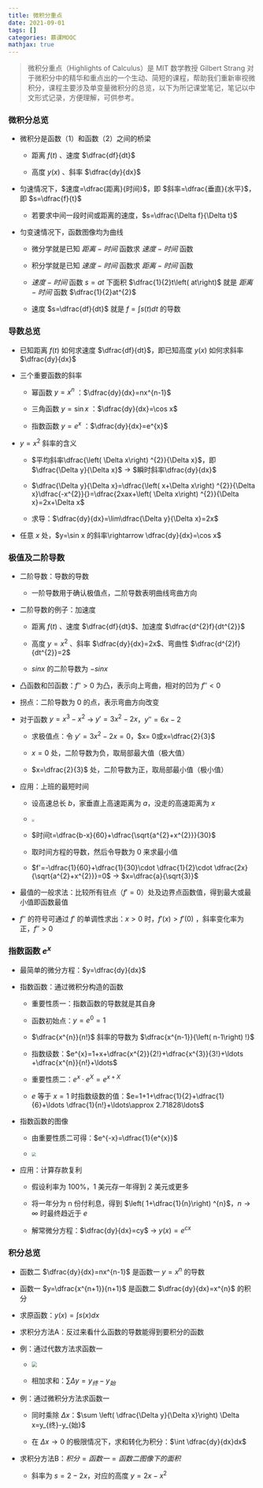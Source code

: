 ```yaml
---
title: 微积分重点
date: 2021-09-01
tags: []
categories: 慕课MOOC
mathjax: true
---
```


> 微积分重点（Highlights of Calculus）是 MIT 数学教授 Gilbert Strang 对于微积分中的精华和重点出的一个生动、简短的课程，帮助我们重新审视微积分，课程主要涉及单变量微积分的总览，以下为所记课堂笔记，笔记以中文形式记录，方便理解，可供参考。

<!--more-->

### 微积分总览

- 微积分是函数（1）和函数（2）之间的桥梁
  
  - 距离 $f\left( t\right)$ 、速度 $\dfrac{df}{dt}$
  
  - 高度 $y\left( x\right)$ 、斜率 $\dfrac{dy}{dx}$

- 匀速情况下，$速度=\dfrac{距离}{时间}$，即 $斜率=\dfrac{垂直}{水平}$，即 $s=\dfrac{f}{t}$
  
  - 若要求中间一段时间或距离的速度，$s=\dfrac{\Delta f}{\Delta t}$

- 匀变速情况下，函数图像均为曲线
  
  - 微分学就是已知 $距离-时间$ 函数求 $速度-时间$ 函数
  
  - 积分学就是已知 $速度-时间$ 函数求 $距离-时间$ 函数
  
  -  $速度-时间$ 函数 $s=at$ 下面积 $\dfrac{1}{2}t\left( at\right)$ 就是 $距离-时间$ 函数 $\dfrac{1}{2}at^{2}$
  
  - 速度 $s=\dfrac{df}{dt}$ 就是 $f=\int s\left( t\right) dt$ 的导数

### 导数总览

- 已知距离 $f\left( t\right)$  如何求速度 $\dfrac{df}{dt}$，即已知高度 $y\left( x\right)$  如何求斜率 $\dfrac{dy}{dx}$

- 三个重要函数的斜率
  
  - 幂函数 $y=x^{n}$ ：$\dfrac{dy}{dx}=nx^{n-1}$
  
  - 三角函数 $y=\sin x$ ：$\dfrac{dy}{dx}=\cos x$
  
  - 指数函数 $y=e^{x}$ ：$\dfrac{dy}{dx}=e^{x}$

- $y=x^2$ 斜率的含义
  
  - $平均斜率\dfrac{\left( \Delta x\right) ^{2}}{\Delta x}$，即 $\dfrac{\Delta y}{\Delta x}$ $\rightarrow$ $瞬时斜率\dfrac{dy}{dx}$
  
  - $\dfrac{\Delta y}{\Delta x}=\dfrac{\left( x+\Delta x\right) ^{2}}{\Delta x}\dfrac{-x^{2}}{}=\dfrac{2xax+\left( \Delta x\right) ^{2}}{\Delta x}=2x+\Delta x$
  
  - 求导：$\dfrac{dy}{dx}=\lim\dfrac{\Delta y}{\Delta x}=2x$

- 任意 $x$ 处，$y=\sin x 的斜率\rightarrow \dfrac{dy}{dx}=\cos x$

### 极值及二阶导数

- 二阶导数：导数的导数

  - 一阶导数用于确认极值点，二阶导数表明曲线弯曲方向

- 二阶导数的例子：加速度

  - 距离 $f\left( t\right)$ 、速度 $\dfrac{df}{dt}$、加速度 $\dfrac{d^{2}f}{dt^{2}}$
  
  - 高度 $y=x^2$ 、斜率 $\dfrac{dy}{dx}=2x$、弯曲性 $\dfrac{d^{2}f}{dt^{2}}=2$
  
  - $sinx$ 的二阶导数为 $-sinx$

- 凸函数和凹函数：$f'' >0$ 为凸，表示向上弯曲，相对的凹为 $f'' <0$

- 拐点：二阶导数为 0 的点，表示弯曲方向改变

- 对于函数 $y=x^{3}-x^{2}$ $\rightarrow$ $y'=3x^{2}-2x$，$y''=6x-2$

  - 求极值点：令 $y'=3x^{2}-2x=0$，$x= 0或x=\dfrac{2}{3}$
  
  - $x=0$ 处，二阶导数为负，取局部最大值（极大值）
  
  - $x=\dfrac{2}{3}$ 处，二阶导数为正，取局部最小值（极小值）

- 应用：上班的最短时间

  - 设高速总长 $b$，家垂直上高速距离为 $a$，没走的高速距离为 $x$

  - <img src="https://cdn.jsdelivr.net/gh/Bezhuang/Imgbed/blogimg/%E5%BE%AE%E7%A7%AF%E5%88%86%E9%87%8D%E7%82%B901.png" style="zoom: 33%;" />

  - $时间t=\dfrac{b-x}{60}+\dfrac{\sqrt{a^{2}+x^{2}}}{30}$
  
  - 取时间方程的导数，然后令导数为 0 来求最小值
  
  - $f'=-\dfrac{1}{60}+\dfrac{1}{30}\cdot \dfrac{1}{2}\cdot \dfrac{2x}{\sqrt{a^{2}+x^{2}}}=0$ $\rightarrow$ $x=\dfrac{a}{\sqrt{3}}$

- 最值的一般求法：比较所有驻点（$f'=0$）处及边界点函数值，得到最大或最小值即函数最值

- $f''$ 的符号可通过 $f'$ 的单调性求出：$x>0$ 时，$f'(x)>f'(0)$ ，斜率变化率为正，$f''>0$

### 指数函数 $e^x$

- 最简单的微分方程：$y=\dfrac{dy}{dx}$

- 指数函数：通过微积分构造的函数
  
  - 重要性质一：指数函数的导数就是其自身
  
  - 函数初始点：$y=e^{0}=1$
  
  - $\dfrac{x^{n}}{n!}$ 斜率的导数为 $\dfrac{x^{n-1}}{\left( n-1\right) !}$
  
  - 指数级数：$e^{x}=1+x+\dfrac{x^{2}}{2!}+\dfrac{x^{3}}{3!}+\ldots +\dfrac{x^{n}}{n!}+\ldots$
  
  - 重要性质二：$e^{x}\cdot e^{X}=e^{x+X}$
  
  - $e$ 等于 $x=1$ 时指数级数的值：$e=1+1+\dfrac{1}{2}+\dfrac{1}{6}+\ldots \dfrac{1}{n!}+\ldots\approx 2.71828\ldots$

- 指数函数的图像
  
  - 由重要性质二可得：$e^{-x}=\dfrac{1}{e^{x}}$
  
  - <img src="https://cdn.jsdelivr.net/gh/Bezhuang/Imgbed/blogimg/%E5%BE%AE%E7%A7%AF%E5%88%86%E9%87%8D%E7%82%B902.png" style="zoom:50%;" />

- 应用：计算存款复利
  
  - 假设利率为 100%，1 美元存一年得到 2 美元或更多
  
  - 将一年分为 n 份付利息，得到 $\left( 1+\dfrac{1}{n}\right) ^{n}$，$n\rightarrow \infty$ 时最终趋近于 $e$

  - 解常微分方程：$\dfrac{dy}{dx}=cy$ $\rightarrow$ $y\left( x\right) =e^{cx}$

### 积分总览

- 函数二 $\dfrac{dy}{dx}=nx^{n-1}$ 是函数一 $y=x^{n}$ 的导数

- 函数一 $y=\dfrac{x^{n+1}}{n+1}$ 是函数二 $\dfrac{dy}{dx}=x^{n}$ 的积分

- 求原函数：$y\left( x\right) =\int s\left( x\right) dx$

- 求积分方法A：反过来看什么函数的导数能得到要积分的函数

- 例：通过代数方法求函数一
  
  - <img src="https://cdn.jsdelivr.net/gh/Bezhuang/Imgbed/blogimg/%E5%BE%AE%E7%A7%AF%E5%88%86%E9%87%8D%E7%82%B903.png" style="zoom:67%;" />
  
  - 相加求和：$\sum \Delta y=y_{终}-y_{始}$

- 例：通过微积分方法求函数一
  
  - 同时乘除 $\Delta x$：$\sum \left( \dfrac{\Delta y}{\Delta x}\right) \Delta x=y_{终}-y_{始}$
  
  - 在 $\Delta x\rightarrow 0$ 的极限情况下，求和转化为积分：$\int \dfrac{dy}{dx}dx$

- 求积分方法B：$积分=函数一=函数二图像下的面积$
  
  - 斜率为 $s=2-2x$，对应的高度 $y=2x-x^2$
